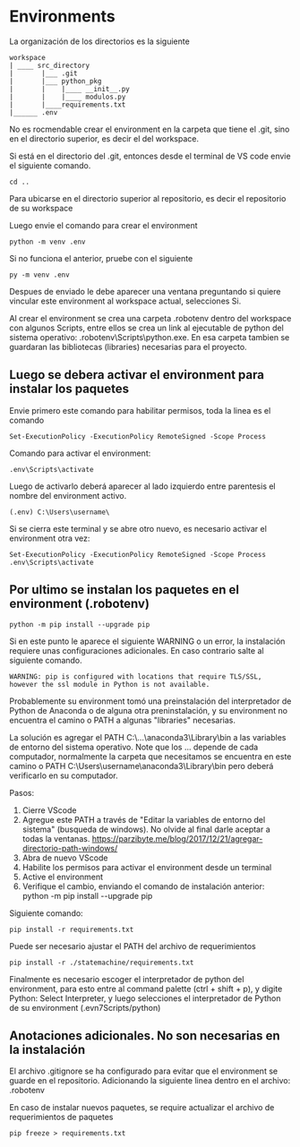 # Environments

La organización de los directorios es la siguiente

```
workspace
| ____ src_directory
|       |___ .git
|       |___ python_pkg
|       |    |____ __init__.py
|       |    |____ modulos.py     
|       |____requirements.txt
|______ .env

```


No es rocmendable crear el environment en la carpeta que tiene el .git, sino en el directorio superior, es decir el del workspace.

Si está en el directorio del .git, entonces desde el terminal de VS code envie el siguiente comando.

```shell script
cd ..
```

Para ubicarse en el directorio superior al repositorio, es decir el repositorio de su workspace

Luego envie el comando para crear el environment


```shell script
python -m venv .env
```
Si no funciona el anterior, pruebe con el siguiente
```shell script
py -m venv .env
```
 Despues de enviado le debe aparecer una ventana preguntando si quiere vincular este environment al workspace actual, selecciones Si.

Al crear el environment se crea una carpeta .robotenv dentro del workspace con algunos Scripts, entre ellos se crea un link al ejecutable de python del sistema operativo: .robotenv\Scripts\python.exe. En esa carpeta tambien se guardaran las bibliotecas (libraries) necesarias para el proyecto.

## Luego se debera activar el environment para instalar los paquetes

Envie primero este comando para habilitar permisos, toda la linea es el comando

```shell script
Set-ExecutionPolicy -ExecutionPolicy RemoteSigned -Scope Process
```
Comando para activar el environment:

```shell script
.env\Scripts\activate
```
Luego de activarlo deberá aparecer al lado izquierdo entre parentesis el nombre del environment activo. 

```shell script
(.env) C:\Users\username\
```

Si se cierra este terminal y se abre otro nuevo, es necesario activar el environment otra vez:

```shell script
Set-ExecutionPolicy -ExecutionPolicy RemoteSigned -Scope Process
.env\Scripts\activate
```

## Por ultimo se instalan los paquetes en el environment (.robotenv)

```shell script
python -m pip install --upgrade pip
```
Si en este punto le aparece el siguiente WARNING o un error, la instalación requiere unas configuraciones adicionales. En caso contrario salte al siguiente comando.

```shell script
WARNING: pip is configured with locations that require TLS/SSL, however the ssl module in Python is not available.
```
Probablemente su environment tomó una preinstalación del interpretador de Python de Anaconda o de alguna otra preninstalación, y su environment no encuentra el camino o PATH a algunas "libraries" necesarias.

La solución es agregar el PATH C:\\...\anaconda3\Library\bin a las variables de entorno del sistema operativo. Note que los ... depende de cada computador, normalmente la carpeta que necesitamos se encuentra en este camino o PATH C:\Users\username\anaconda3\Library\bin pero deberá verificarlo en su computador. 

Pasos:

1. Cierre VScode
2. Agregue este PATH a través de "Editar la variables de entorno del sistema" (busqueda de windows). No olvide al final darle aceptar a todas la ventanas. https://parzibyte.me/blog/2017/12/21/agregar-directorio-path-windows/
3. Abra de nuevo VScode
4. Habilite los permisos para activar el environment desde un terminal
5. Active el environment
6. Verifique el cambio, enviando el comando de instalación anterior: python -m pip install --upgrade pip


Siguiente comando:


```shell script
pip install -r requirements.txt
```

Puede ser necesario ajustar el PATH del archivo de requerimientos

```shell script
pip install -r ./statemachine/requirements.txt
```

Finalmente es necesario escoger el interpretador de python del environment, para esto entre al command palette (ctrl + shift + p), y digite Python: Select Interpreter, y luego selecciones el interpretador de Python de su environment (.evn7Scripts/python)

## Anotaciones adicionales. No son necesarias en la instalación


El archivo .gitignore se ha configurado para evitar que el environment se guarde en el repositorio. Adicionando la siguiente linea dentro en el archivo: .robotenv

En caso de instalar nuevos paquetes, se require actualizar el archivo de requerimientos de paquetes

```shell script
pip freeze > requirements.txt
```
